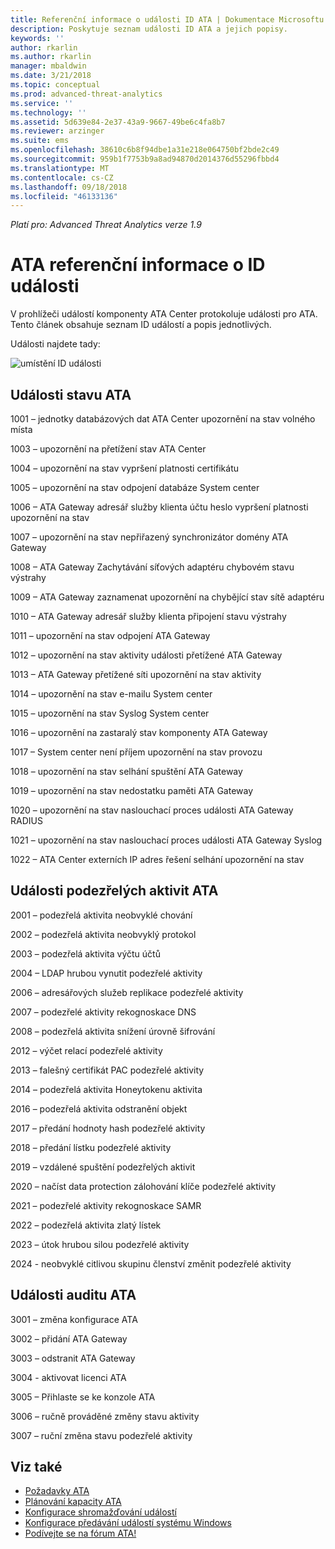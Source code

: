 ```yaml
---
title: Referenční informace o události ID ATA | Dokumentace Microsoftu
description: Poskytuje seznam události ID ATA a jejich popisy.
keywords: ''
author: rkarlin
ms.author: rkarlin
manager: mbaldwin
ms.date: 3/21/2018
ms.topic: conceptual
ms.prod: advanced-threat-analytics
ms.service: ''
ms.technology: ''
ms.assetid: 5d639e84-2e37-43a9-9667-49be6c4fa8b7
ms.reviewer: arzinger
ms.suite: ems
ms.openlocfilehash: 38610c6b8f94dbe1a31e218e064750bf2bde2c49
ms.sourcegitcommit: 959b1f7753b9a8ad94870d2014376d55296fbbd4
ms.translationtype: MT
ms.contentlocale: cs-CZ
ms.lasthandoff: 09/18/2018
ms.locfileid: "46133136"
---
```

*Platí pro: Advanced Threat Analytics verze 1.9*


# <a name="ata-event-id-reference"></a>ATA referenční informace o ID události

V prohlížeči událostí komponenty ATA Center protokoluje události pro ATA. Tento článek obsahuje seznam ID událostí a popis jednotlivých.

Události najdete tady:

![umístění ID události](./media/event-id-location.png)

## <a name="ata-health-events"></a>Události stavu ATA

1001 – jednotky databázových dat ATA Center upozornění na stav volného místa 

1003 – upozornění na přetížení stav ATA Center 

1004 – upozornění na stav vypršení platnosti certifikátu 

1005 – upozornění na stav odpojení databáze System center 

1006 – ATA Gateway adresář služby klienta účtu heslo vypršení platnosti upozornění na stav 

1007 – upozornění na stav nepřiřazený synchronizátor domény ATA Gateway 

1008 – ATA Gateway Zachytávání síťových adaptéru chybovém stavu výstrahy 

1009 – ATA Gateway zaznamenat upozornění na chybějící stav sítě adaptéru 

1010 – ATA Gateway adresář služby klienta připojení stavu výstrahy 

1011 – upozornění na stav odpojení ATA Gateway 

1012 – upozornění na stav aktivity události přetížené ATA Gateway 

1013 – ATA Gateway přetížené síti upozornění na stav aktivity 

1014 – upozornění na stav e-mailu System center 

1015 – upozornění na stav Syslog System center 

1016 – upozornění na zastaralý stav komponenty ATA Gateway 

1017 – System center není příjem upozornění na stav provozu 

1018 – upozornění na stav selhání spuštění ATA Gateway 

1019 – upozornění na stav nedostatku paměti ATA Gateway 

1020 – upozornění na stav naslouchací proces události ATA Gateway RADIUS 

1021 – upozornění na stav naslouchací proces události ATA Gateway Syslog 

1022 – ATA Center externích IP adres řešení selhání upozornění na stav 
 
## <a name="ata-suspicious-activity-events"></a>Události podezřelých aktivit ATA

2001 – podezřelá aktivita neobvyklé chování 

2002 – podezřelá aktivita neobvyklý protokol 

2003 – podezřelá aktivita výčtu účtů 

2004 – LDAP hrubou vynutit podezřelé aktivity 

2006 – adresářových služeb replikace podezřelé aktivity 

2007 – podezřelé aktivity rekognoskace DNS 

2008 – podezřelá aktivita snížení úrovně šifrování 

2012 – výčet relací podezřelé aktivity 

2013 – falešný certifikát PAC podezřelé aktivity 

2014 – podezřelá aktivita Honeytokenu aktivita 

2016 – podezřelá aktivita odstranění objekt 

2017 – předání hodnoty hash podezřelé aktivity 

2018 – předání lístku podezřelé aktivity 

2019 – vzdálené spuštění podezřelých aktivit 

2020 – načíst data protection zálohování klíče podezřelé aktivity 

2021 – podezřelé aktivity rekognoskace SAMR 

2022 – podezřelá aktivita zlatý lístek 

2023 – útok hrubou silou podezřelé aktivity 

2024 - neobvyklé citlivou skupinu členství změnit podezřelé aktivity  

## <a name="ata-auditing-events"></a>Události auditu ATA

3001 – změna konfigurace ATA 

3002 – přidání ATA Gateway

3003 – odstranit ATA Gateway

3004 - aktivovat licenci ATA

3005 – Přihlaste se ke konzole ATA

3006 – ručně prováděné změny stavu aktivity 

3007 – ruční změna stavu podezřelé aktivity 


## <a name="see-also"></a>Viz také
- [Požadavky ATA](ata-prerequisites.md)
- [Plánování kapacity ATA](ata-capacity-planning.md)
- [Konfigurace shromažďování událostí](configure-event-collection.md)
- [Konfigurace předávání událostí systému Windows](configure-event-collection.md#configuring-windows-event-forwarding)
- [Podívejte se na fórum ATA!](https://social.technet.microsoft.com/Forums/security/home?forum=mata)
